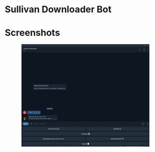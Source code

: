 # Sullivan Downloader Bot

# Screenshots
<div align="center">
    <img src="/screenshots/Sullivan Downloader 1.png" width="400px"</img> 
</div>
